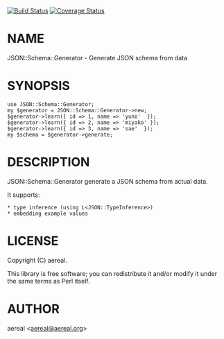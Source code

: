 [![Build Status](https://travis-ci.org/aereal/JSON-Schema-Generator.svg?branch=master)](https://travis-ci.org/aereal/JSON-Schema-Generator) [![Coverage Status](https://img.shields.io/coveralls/aereal/JSON-Schema-Generator/master.svg?style=flat)](https://coveralls.io/r/aereal/JSON-Schema-Generator?branch=master)
# NAME

JSON::Schema::Generator - Generate JSON schema from data

# SYNOPSIS

    use JSON::Schema::Generator;
    my $generator = JSON::Schema::Generator->new;
    $generator->learn({ id => 1, name => 'yuno'  });
    $generator->learn({ id => 2, name => 'miyako' });
    $generator->learn({ id => 3, name => 'sae'  });
    my $schema = $generator->generate;

# DESCRIPTION

JSON::Schema::Generator generate a JSON schema from actual data.

It supports:

    * type inference (using L<JSON::TypeInference>)
    * embedding example values

# LICENSE

Copyright (C) aereal.

This library is free software; you can redistribute it and/or modify
it under the same terms as Perl itself.

# AUTHOR

aereal &lt;aereal@aereal.org>
